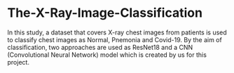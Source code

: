# The-X-Ray-Image-Classification
In this study, a dataset that covers X-ray chest images from patients is used to classify chest images as Normal, Pnemonia and Covid-19. By the aim of classification, two approaches are used as ResNet18 and a CNN (Convolutional Neural Network) model which is created by us for this project. 
